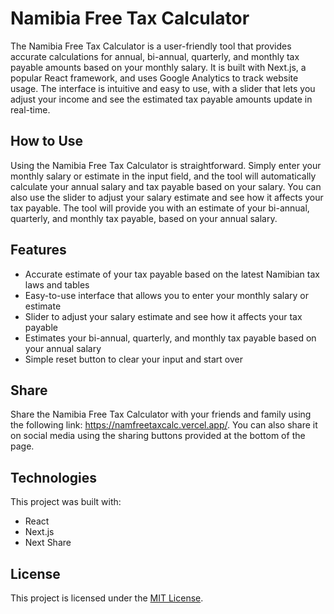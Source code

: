 # Namibia Free Tax Calculator
The Namibia Free Tax Calculator is a user-friendly tool that provides accurate calculations for annual, bi-annual, quarterly, and monthly tax payable amounts based on your monthly salary. It is built with Next.js, a popular React framework, and uses Google Analytics to track website usage. The interface is intuitive and easy to use, with a slider that lets you adjust your income and see the estimated tax payable amounts update in real-time.

## How to Use
Using the Namibia Free Tax Calculator is straightforward. Simply enter your monthly salary or estimate in the input field, and the tool will automatically calculate your annual salary and tax payable based on your salary. You can also use the slider to adjust your salary estimate and see how it affects your tax payable. The tool will provide you with an estimate of your bi-annual, quarterly, and monthly tax payable, based on your annual salary.

## Features
- Accurate estimate of your tax payable based on the latest Namibian tax laws and tables
- Easy-to-use interface that allows you to enter your monthly salary or estimate
- Slider to adjust your salary estimate and see how it affects your tax payable
- Estimates your bi-annual, quarterly, and monthly tax payable based on your annual salary
- Simple reset button to clear your input and start over

## Share
Share the Namibia Free Tax Calculator with your friends and family using the following link: https://namfreetaxcalc.vercel.app/. You can also share it on social media using the sharing buttons provided at the bottom of the page.

## Technologies
This project was built with:

- React
- Next.js
- Next Share

## License

This project is licensed under the [MIT License](https://opensource.org/licenses/MIT).